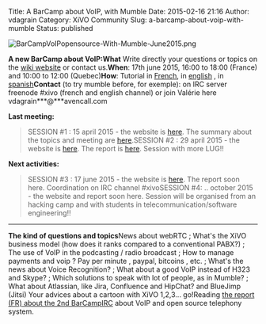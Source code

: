 Title: A BarCamp about VoIP, with Mumble
Date: 2015-02-16 21:16
Author: vdagrain
Category: XiVO Community
Slug: a-barcamp-about-voip-with-mumble
Status: published

![BarCampVoIPopensource-With-Mumble-June2015.png](/public/BarCampVoIPopensource-With-Mumble-June2015.png "BarCampVoIPopensource-With-Mumble-June2015.png, juin 2015")

**A new BarCamp about VoIP:What** Write directly your questions or
topics on the [wiki
website](http://barcamp.org/w/page/97007235/BarCampMumble-VoIP-OpenSource)
or contact us.**When**: 17th june 2015, 16:00 to 18:00 (France) and
10:00 to 12:00 (Quebec)**How**: Tutorial in
[French](http://revenudebase.info/mumble/), in
[english](https://www.youtube.com/watch?v=oQSilwOySU8) , in
[spanish](https://www.youtube.com/watch?v=lm61L-n1cIE)**Contact** (to
try mumble before, for exemple): on IRC server freenode \#xivo (french
and english channel) or join Valérie here
vdagrain\*\*\*@\*\*\*avencall.com

**Last meeting:**

> SESSION \#1 : 15 april 2015 - the website is
> [here](http://barcamp.org/w/page/94666184/BarCampIRC-Qu%C3%A9bec). The
> summary about the topics and meeting are
> [here](/public/BarCampIRC-1ereRencontreSurVoIP-CRv01.pdf).SESSION \#2
> : 29 april 2015 - the website is
> [here](http://barcamp.org/w/page/95337185/BarCampIRC-VoIP-opensource).
> The report is
> [here](/public/BarCampIRC-2ndMeeting-VoIP-OpenSource-2015-CRv01.pdf).
> Session with more LUG!!

**Next activities:**

> SESSION \#3 : 17 june 2015 - the website is
> [here](http://barcamp.org/w/page/97007235/BarCampMumble-VoIP-OpenSourcehere).
> The report soon here. Coordination on IRC channel \#xivoSESSION \#4:
> .. october 2015 - the website and report soon here. Session will be
> organised from an hacking camp and with students in
> telecommunication/software engineering!!

------------------------------------------------------------------------

**The kind of questions and topics**News about webRTC ; What's the XiVO
business model (how does it ranks compared to a conventional PABX?) ;
The use of VoIP in the podcasting / radio broadcast ; How to manage
payments and voip ? Pay per minute , paypal, bitcoins , etc. ; What's
the news about Voice Recognition? ; What about a good VoIP instead of
H323 and Skype? ; Which solutions to speak with lot of people, as in
Mumble? ; What about Atlassian, like Jira, Confluence and HipChat? and
BlueJimp (Jitsi) Your advices about a cartoon with XiVO 1,2,3...
go!Reading [the report (FR) about the 2nd
BarCampIRC](/public/BarCampIRC-2ndMeeting-VoIP-OpenSource-2015-CRv01.pdf)
about VoIP and open source telephony system.

</p>

